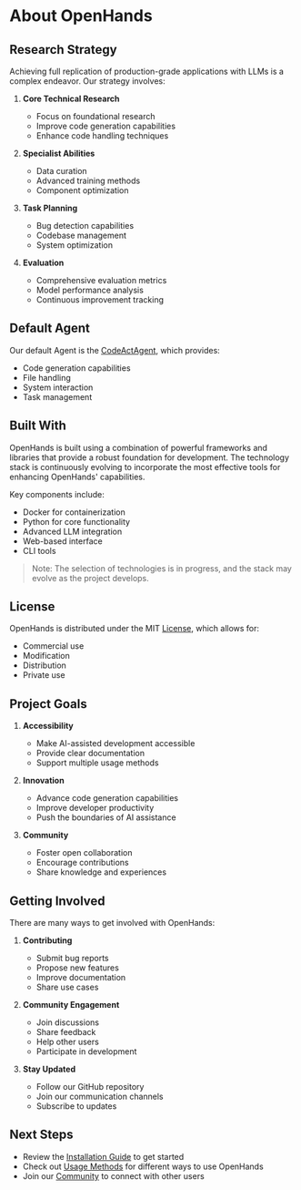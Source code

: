 # About OpenHands

## Research Strategy

Achieving full replication of production-grade applications with LLMs is a complex endeavor. Our strategy involves:

1. **Core Technical Research**
   - Focus on foundational research
   - Improve code generation capabilities
   - Enhance code handling techniques

2. **Specialist Abilities**
   - Data curation
   - Advanced training methods
   - Component optimization

3. **Task Planning**
   - Bug detection capabilities
   - Codebase management
   - System optimization

4. **Evaluation**
   - Comprehensive evaluation metrics
   - Model performance analysis
   - Continuous improvement tracking

## Default Agent

Our default Agent is the [CodeActAgent](../prompting/microagents.md), which provides:
- Code generation capabilities
- File handling
- System interaction
- Task management

## Built With

OpenHands is built using a combination of powerful frameworks and libraries that provide a robust foundation for development. The technology stack is continuously evolving to incorporate the most effective tools for enhancing OpenHands' capabilities.

Key components include:
- Docker for containerization
- Python for core functionality
- Advanced LLM integration
- Web-based interface
- CLI tools

> Note: The selection of technologies is in progress, and the stack may evolve as the project develops.

## License

OpenHands is distributed under the MIT [License](https://github.com/All-Hands-AI/OpenHands/blob/main/LICENSE), which allows for:
- Commercial use
- Modification
- Distribution
- Private use

## Project Goals

1. **Accessibility**
   - Make AI-assisted development accessible
   - Provide clear documentation
   - Support multiple usage methods

2. **Innovation**
   - Advance code generation capabilities
   - Improve developer productivity
   - Push the boundaries of AI assistance

3. **Community**
   - Foster open collaboration
   - Encourage contributions
   - Share knowledge and experiences

## Getting Involved

There are many ways to get involved with OpenHands:

1. **Contributing**
   - Submit bug reports
   - Propose new features
   - Improve documentation
   - Share use cases

2. **Community Engagement**
   - Join discussions
   - Share feedback
   - Help other users
   - Participate in development

3. **Stay Updated**
   - Follow our GitHub repository
   - Join our communication channels
   - Subscribe to updates

## Next Steps

- Review the [Installation Guide](../installation/README.md) to get started
- Check out [Usage Methods](../usage-methods/README.md) for different ways to use OpenHands
- Join our [Community](../README.md#community) to connect with other users